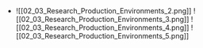 - ##
	![[02_03_Research_Production_Environments_2.png]]
	![[02_03_Research_Production_Environments_3.png]]
	![[02_03_Research_Production_Environments_4.png]]
	![[02_03_Research_Production_Environments_5.png]]
	
	
	